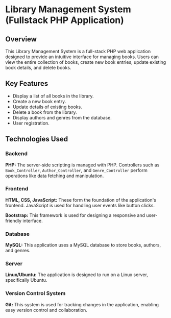 # Library Management System (Fullstack PHP Application)

## Overview

This Library Management System is a full-stack PHP web application designed to provide an intuitive interface for managing books. Users can view the entire collection of books, create new book entries, update existing book details, and delete books.

## Key Features

-   Display a list of all books in the library.
-   Create a new book entry.
-   Update details of existing books.
-   Delete a book from the library.
-   Display authors and genres from the database.
-   User registration.

## Technologies Used

### Backend

**PHP:** The server-side scripting is managed with PHP. Controllers such as `Book_Controller`, `Author_Controller`, and `Genre_Controller` perform operations like data fetching and manipulation.

### Frontend

**HTML, CSS, JavaScript:** These form the foundation of the application's frontend. JavaScript is used for handling user events like button clicks.

**Bootstrap:** This framework is used for designing a responsive and user-friendly interface.

### Database

**MySQL:** This application uses a MySQL database to store books, authors, and genres.

### Server

**Linux/Ubuntu:** The application is designed to run on a Linux server, specifically Ubuntu.

### Version Control System

**Git:** This system is used for tracking changes in the application, enabling easy version control and collaboration.
